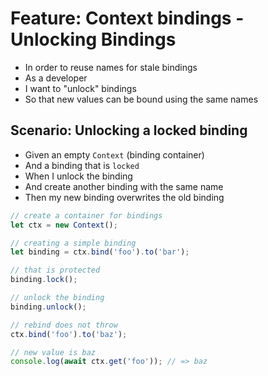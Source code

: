 # Feature: Context bindings - Unlocking Bindings

* In order to reuse names for stale bindings
* As a developer
* I want to "unlock" bindings
* So that new values can be bound using the same names

## Scenario: Unlocking a locked binding

* Given an empty `Context` (binding container)
* And a binding that is `locked`
* When I unlock the binding
* And create another binding with the same name
* Then my new binding overwrites the old binding

```ts
// create a container for bindings
let ctx = new Context();

// creating a simple binding
let binding = ctx.bind('foo').to('bar');

// that is protected
binding.lock();

// unlock the binding
binding.unlock();

// rebind does not throw
ctx.bind('foo').to('baz');

// new value is baz
console.log(await ctx.get('foo')); // => baz
```

